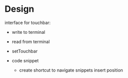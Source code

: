 # Design

interface for touchbar:
* write to terminal
* read from terminal
* setTouchbar




* code snippet
    * create shortcut to navigate snippets insert position
